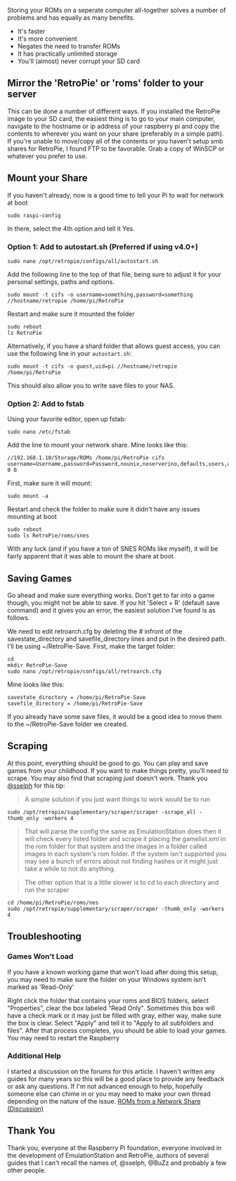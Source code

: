 Storing your ROMs on a seperate computer all-together solves a number of problems and has equally as many benefits.

* It's faster
* It's more convenient
* Negates the need to transfer ROMs
* It has practically unlimited storage
* You'll (almost) never corrupt your SD card

## Mirror the 'RetroPie' or 'roms' folder to your server

This can be done a number of different ways. If you installed the RetroPie image to your SD card, the easiest thing is to go to your main computer, navigate to the hostname or ip address of your raspberry pi and copy the contents to wherever you want on your share (preferably in a simple path). If you're unable to move/copy all of the contents or you haven't setup smb shares for RetroPie, I found FTP to be favorable. Grab a copy of WinSCP or whatever you prefer to use.

## Mount your Share

If you haven't already, now is a good time to tell your Pi to wait for network at boot

    sudo raspi-config

In there, select the 4th option and tell it Yes.

### Option 1: Add to autostart.sh (Preferred if using v4.0+)

    sudo nano /opt/retropie/configs/all/autostart.sh

Add the following line to the top of that file, being sure to adjust it for your personal settings, paths and options.

    sudo mount -t cifs -o username=something,password=something //hostname/retropie /home/pi/RetroPie

Restart and make sure it mounted the folder

    sudo reboot
    ls RetroPie

Alternatively, if you have a shard folder that allows guest access, you can use the following line in your `autostart.sh`:

    sudo mount -t cifs -o guest,uid=pi //hostname/retropie /home/pi/RetroPie

This should also allow you to write save files to your NAS.

### Option 2: Add to fstab

Using your favorite editor, open up fstab:

    sudo nano /etc/fstab

Add the line to mount your network share. Mine looks like this:

    //192.168.1.10/Storage/ROMs /home/pi/RetroPie cifs username=Username,password=Password,nounix,noserverino,defaults,users,auto 0 0

First, make sure it will mount:

    sudo mount -a

Restart and check the folder to make sure it didn't have any issues mounting at boot

    sudo reboot
    sudo ls RetroPie/roms/snes

With any luck (and if you have a ton of SNES ROMs like myself), it will be fairly apparent that it was able to mount the share at boot.

## Saving Games

Go ahead and make sure everything works. Don't get to far into a game though, you might not be able to save. If you hit 'Select + R' (default save command) and it gives you an error, the easiest solution I've found is as follows.

We need to edit retroarch.cfg by deleting the # infront of the savestate_directory and savefile_directory lines and put in the desired path. I'll be using ~/RetroPie-Save. First, make the target folder:

    cd
    mkdir RetroPie-Save
    sudo nano /opt/retropie/configs/all/retroarch.cfg 

Mine looks like this:

    savestate_directory = /home/pi/RetroPie-Save
    savefile_directory = /home/pi/RetroPie-Save

If you already have some save files, it would be a good idea to move them to the ~/RetroPie-Save folder we created.

## Scraping

At this point, everything should be good to go. You can play and save games from your childhood. If you want to make things pretty, you'll need to scrape. You may also find that scraping just doesn't work. Thank you [@sselph](https://retropie.org.uk/forum/user/sselph) for this tip:

> A simple solution if you just want things to work would be to run

    sudo /opt/retropie/supplementary/scraper/scraper -scrape_all -thumb_only -workers 4

> That will parse the config the same as EmulationStation does then it will check every listed folder and scrape it placing the gamelist.xml in the rom folder for that system and the images in a folder called images in each system's rom folder. If the system isn't supported you may see a bunch of errors about not finding hashes or it might just take a while to not do anything.

> The other option that is a little slower is to cd to each directory and run the scraper

    cd /home/pi/RetroPie/roms/nes
    sudo /opt/retropie/supplementary/scraper/scraper -thumb_only -workers 4

## Troubleshooting

### Games Won't Load

If you have a known working game that won't load after doing this setup, you may need to make sure the folder on your Windows system isn't marked as 'Read-Only'

Right click the folder that contains your roms and BIOS folders, select "Properties", clear the box labeled "Read Only".
Sometimes this box will have a check mark or it may just be filled with gray, either way, make sure the box is clear. Select "Apply" and tell it to "Apply to all subfolders and files". After that process completes, you should be able to load your games. You may need to restart the Raspberry

### Additional Help

I started a discussion on the forums for this article. I haven't written any guides for many years so this will be a good place to provide any feedback or ask any questions. If I'm not advanced enough to help, hopefully someone else can chime in or you may need to make your own thread depending on the nature of the issue.
[ROMs from a Network Share (Discussion)](https://retropie.org.uk/forum/topic/2870/running-roms-from-a-network-share)

## Thank You
Thank you, everyone at the Raspberry Pi foundation, everyone involved in the development of EmulationStation and RetroPie, authors of several guides that I can't recall the names of, @sselph, @BuZz and probably a few other people.